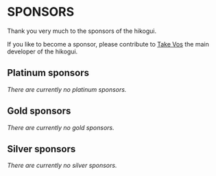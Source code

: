 SPONSORS
========

Thank you very much to the sponsors of the hikogui.

If you like to become a sponsor, please contribute to
[Take Vos](https://github.com/takev/) the main developer of the hikogui.

Platinum sponsors
-----------------

_There are currently no platinum sponsors._

Gold sponsors
-------------

_There are currently no gold sponsors._

Silver sponsors
---------------

_There are currently no silver sponsors._

